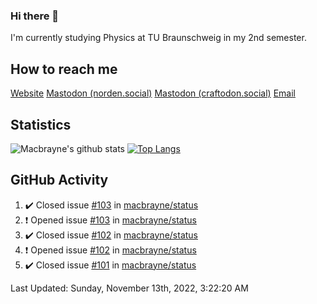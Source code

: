 ### Hi there 👋
I'm currently studying Physics at TU Braunschweig in my 2nd semester.

## How to reach me
[Website](https://florentin-schleuss.de)
<a rel="me" href="https://norden.social/@florentin">Mastodon (norden.social)</a>
<a rel="me" href="https://craftodon.social/@frodolon">Mastodon (craftodon.social)</a>
[Email](mailto:hello@macbrayne.de)

## Statistics
![Macbrayne's github stats](https://github-readme-stats.vercel.app/api?username=macbrayne&count_private=true&show_icons=true&hide_rank=true&custom_title=macbrayne's%20GitHub%20Stats)
[![Top Langs](https://github-readme-stats.vercel.app/api/top-langs/?username=macbrayne&exclude_repo=liftron&layout=compact)](https://github.com/anuraghazra/github-readme-stats)
## GitHub Activity

<!--RECENT_ACTIVITY:start-->
1. ✔️ Closed issue [#103](https://github.com/macbrayne/status/issues/103) in [macbrayne/status](https://github.com/macbrayne/status)
2. ❗️ Opened issue [#103](https://github.com/macbrayne/status/issues/103) in [macbrayne/status](https://github.com/macbrayne/status)
3. ✔️ Closed issue [#102](https://github.com/macbrayne/status/issues/102) in [macbrayne/status](https://github.com/macbrayne/status)
4. ❗️ Opened issue [#102](https://github.com/macbrayne/status/issues/102) in [macbrayne/status](https://github.com/macbrayne/status)
5. ✔️ Closed issue [#101](https://github.com/macbrayne/status/issues/101) in [macbrayne/status](https://github.com/macbrayne/status)
<!--RECENT_ACTIVITY:end-->

<!--RECENT_ACTIVITY:last_update-->
Last Updated: Sunday, November 13th, 2022, 3:22:20 AM
<!--RECENT_ACTIVITY:last_update_end-->


<!--
**macbrayne/macbrayne** is a ✨ _special_ ✨ repository because its `README.md` (this file) appears on your GitHub profile.

Here are some ideas to get you started:

- 🔭 I’m currently working on ...
- 🌱 I’m currently learning ...
- 👯 I’m looking to collaborate on ...
- 🤔 I’m looking for help with ...
- 💬 Ask me about ...
- 📫 How to reach me: ...
- 😄 Pronouns: ...
- ⚡ Fun fact: ...
-->
